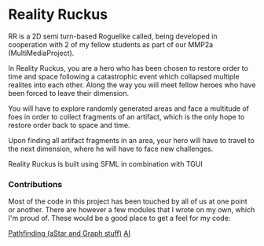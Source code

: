 # Reality Ruckus
RR is a 2D semi turn-based Roguelike called, being developed in cooperation with 2 of my fellow students as part of our MMP2a (MultiMediaProject).

In Reality Ruckus, you are a hero who has been chosen to restore order to time and space following a catastrophic event which collapsed multiple realites into each other. Along the way you will meet fellow heroes who have been forced to leave their dimension.

You will have to explore randomly generated areas and face a multitude of foes in order to collect fragments of an artifact, which is the only hope to restore order back to space and time.

Upon finding all artifact fragments in an area, your hero will have to travel to the next dimension, where he will have to face new challenges.

Reality Ruckus is built using SFML in combination with TGUI

### Contributions
Most of the code in this project has been touched by all of us at one point or another. There are however a few modules that I wrote on my own, which I'm proud of. These would be a good place to get a feel for my code:

   [Pathfinding (aStar and Graph stuff)](https://github.com/in0x/RealityRuckus/blob/master/src/aStarSearch.cpp)
   [AI](https://github.com/in0x/RealityRuckus/blob/master/src/AIComponent.cpp)
